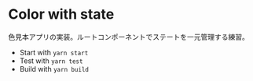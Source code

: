 # Color with state

色見本アプリの実装。ルートコンポーネントでステートを一元管理する練習。

- Start with `yarn start`
- Test with `yarn test`
- Build with `yarn build`
